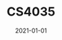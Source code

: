 ---
layout: post
inst: TU Delft
title: CS4035
degree: MSc.
name: Cyber Data Analytics
topic: Using Sequential Traces for Attacker Behavior Analysis
slides: CDA-attack-graphs.pdf
years: 2021 - 2022
date: 2021-01-01
guest: 'true'
---